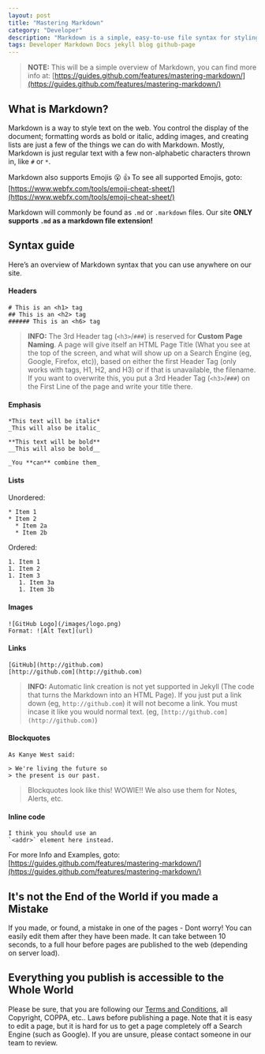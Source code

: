 ```yaml
---
layout: post
title: "Mastering Markdown"
category: "Developer"
description: "Markdown is a simple, easy-to-use file syntax for styling all forms of writing. This is what the Open Source Protogen Collection uses, in combination with Jekyll, to make documents, blog posts, updates, etc... on our site."
tags: Developer Markdown Docs jekyll blog github-page
---
```


> **NOTE:** This will be a simple overview of Markdown, you can find more info at: [https://guides.github.com/features/mastering-markdown/](https://guides.github.com/features/mastering-markdown/)


## What is Markdown?
Markdown is a way to style text on the web. You control the display of the document; formatting words as bold or italic, adding images, and creating lists are just a few of the things we can do with Markdown. Mostly, Markdown is just regular text with a few non-alphabetic characters thrown in, like `#` or `*`.

Markdown also supports Emojis :open_mouth: :thumbsup: To see all supported Emojis, goto: [https://www.webfx.com/tools/emoji-cheat-sheet/](https://www.webfx.com/tools/emoji-cheat-sheet/)

Markdown will commonly be found as `.md` or `.markdown` files. Our site **ONLY supports `.md` as a markdown file extension!**


## Syntax guide
Here’s an overview of Markdown syntax that you can use anywhere on our site.

#### Headers
```
# This is an <h1> tag
## This is an <h2> tag
###### This is an <h6> tag
```

> **INFO:** The 3rd Header tag (`<h3>`/`###`) is reserved for **Custom Page Naming**. A page will give itself an HTML Page Title (What you see at the top of the screen, and what will show up on a Search Engine (eg, Google, Firefox, etc)), based on either the first Header Tag (only works with tags, H1, H2, and H3) or if that is unavailable, the filename. If you want to overwrite this, you put a 3rd Header Tag (`<h3>`/`###`) on the First Line of the page and write your title there.

#### Emphasis
```
*This text will be italic*
_This will also be italic_

**This text will be bold**
__This will also be bold__

_You **can** combine them_
```

#### Lists
Unordered:
```
* Item 1
* Item 2
  * Item 2a
  * Item 2b
  ```
Ordered:
```
1. Item 1
1. Item 2
1. Item 3
   1. Item 3a
   1. Item 3b
```

#### Images
```
![GitHub Logo](/images/logo.png)
Format: ![Alt Text](url)
```

#### Links
```
[GitHub](http://github.com)
[http://github.com](http://github.com)
```

> **INFO:** Automatic link creation is not yet supported in Jekyll (The code that turns the Markdown into an HTML Page). If you just put a link down (eg, `http://github.com`) it will not become a link. You must incase it like you would normal text. (eg, `[http://github.com](http://github.com)`)

#### Blockquotes
```
As Kanye West said:

> We're living the future so
> the present is our past.
```

> Blockquotes look like this! WOWIE!! We also use them for Notes, Alerts, etc.

#### Inline code
```
I think you should use an
`<addr>` element here instead.
```

For more Info and Examples, goto: [https://guides.github.com/features/mastering-markdown/](https://guides.github.com/features/mastering-markdown/)


## It's not the End of the World if you made a Mistake
If you made, or found, a mistake in one of the pages - Dont worry! You can easily edit them after they have been made. It can take between 10 seconds, to a full hour before pages are published to the web (depending on server load).


## Everything you publish is accessible to the Whole World
Please be sure, that you are following our [Terms and Conditions](https://protogencollection.titusstudios.net/legal/terms-and-conditions), all Copyright, COPPA, etc.. Laws before publishing a page. Note that it is easy to edit a page, but it is hard for us to get a page completely off a Search Engine (such as Google). If you are unsure, please contact someone in our team to review.
